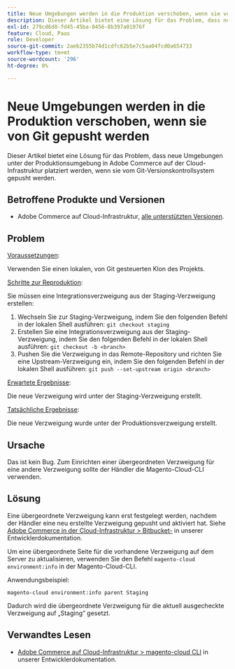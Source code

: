 ```yaml
---
title: Neue Umgebungen werden in die Produktion verschoben, wenn sie von Git gepusht werden
description: Dieser Artikel bietet eine Lösung für das Problem, dass neue Umgebungen unter der Produktionsumgebung in Adobe Commerce auf der Cloud-Infrastruktur platziert werden, wenn sie vom Git-Versionskontrollsystem gepusht werden.
exl-id: 279cd6d8-fd45-45ba-8456-8b397a01976f
feature: Cloud, Paas
role: Developer
source-git-commit: 2aeb2355b74d1cdfc62b5e7c5aa04fcd0a654733
workflow-type: tm+mt
source-wordcount: '296'
ht-degree: 0%

---
```


# Neue Umgebungen werden in die Produktion verschoben, wenn sie von Git gepusht werden

Dieser Artikel bietet eine Lösung für das Problem, dass neue Umgebungen unter der Produktionsumgebung in Adobe Commerce auf der Cloud-Infrastruktur platziert werden, wenn sie vom Git-Versionskontrollsystem gepusht werden.

## Betroffene Produkte und Versionen

* Adobe Commerce auf Cloud-Infrastruktur, [alle unterstützten Versionen](https://magento.com/sites/default/files/magento-software-lifecycle-policy.pdf).

## Problem

<u>Voraussetzungen</u>:

Verwenden Sie einen lokalen, von Git gesteuerten Klon des Projekts.

<u>Schritte zur Reproduktion</u>:

Sie müssen eine Integrationsverzweigung aus der Staging-Verzweigung erstellen:

1. Wechseln Sie zur Staging-Verzweigung, indem Sie den folgenden Befehl in der lokalen Shell ausführen: `git checkout staging`
1. Erstellen Sie eine Integrationsverzweigung aus der Staging-Verzweigung, indem Sie den folgenden Befehl in der lokalen Shell ausführen: `git checkout -b <branch>`
1. Pushen Sie die Verzweigung in das Remote-Repository und richten Sie eine Upstream-Verzweigung ein, indem Sie den folgenden Befehl in der lokalen Shell ausführen: `git push --set-upstream origin <branch>`

<u>Erwartete Ergebnisse</u>:

Die neue Verzweigung wird unter der Staging-Verzweigung erstellt.

<u>Tatsächliche Ergebnisse</u>:

Die neue Verzweigung wurde unter der Produktionsverzweigung erstellt.

## Ursache

Das ist kein Bug. Zum Einrichten einer übergeordneten Verzweigung für eine andere Verzweigung sollte der Händler die Magento-Cloud-CLI verwenden.

## Lösung

Eine übergeordnete Verzweigung kann erst festgelegt werden, nachdem der Händler eine neu erstellte Verzweigung gepusht und aktiviert hat. Siehe [Adobe Commerce in der Cloud-Infrastruktur > Bitbucket-](https://experienceleague.adobe.com/de/docs/commerce-cloud-service/user-guide/dev-tools/integrations/bitbucket#create-a-cloud-branch) in unserer Entwicklerdokumentation.

Um eine übergeordnete Seite für die vorhandene Verzweigung auf dem Server zu aktualisieren, verwenden Sie den Befehl `magento-cloud environment:info` in der Magento-Cloud-CLI.

Anwendungsbeispiel:

`magento-cloud environment:info parent Staging`

Dadurch wird die übergeordnete Verzweigung für die aktuell ausgecheckte Verzweigung auf „Staging“ gesetzt.

## Verwandtes Lesen

* [Adobe Commerce auf Cloud-Infrastruktur > magento-cloud CLI](https://experienceleague.adobe.com/de/docs/commerce-cloud-service/user-guide/dev-tools/cloud-cli/cloud-cli-overview) in unserer Entwicklerdokumentation.

